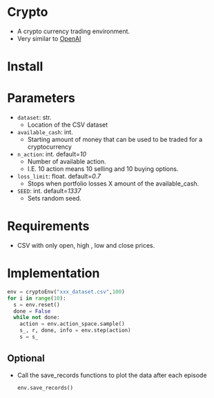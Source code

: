 # Crypto
- A crypto currency trading environment.
- Very similar to [OpenAI](https://gym.openai.com/)

# Install

# Parameters
- `dataset`: str.  
  - Location of the CSV dataset
- `available_cash`: int.  
  - Starting amount of money that can be used to be traded for a cryptocurrency
- `n_action`: int. default=*10* 
  - Number of available action. 
  - I.E. 10 action means 10 selling and 10 buying options.
- `loss_limit`: float. default=*0.7* 
  - Stops when portfolio losses X amount of the available_cash. 
- `SEED`: int. default=*1337*  
  - Sets random seed.


# Requirements
- CSV with only open, high , low and close prices.

# Implementation
```python
env = cryptoEnv("xxx_dataset.csv",100)
for i in range(10):
  s = env.reset()
  done = False
  while not done:
    action = env.action_space.sample()
    s_, r, done, info = env.step(action)
    s = s_
```
## Optional
- Call the save_records functions to plot the data after each episode
  ```python
  env.save_records()
  ```


